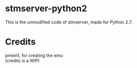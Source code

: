 # stmserver-python2
This is the unmodified code of stmserver, made for Python 2.7.  
# Credits 
pmein1, for creating the emu  
(credits is a WIP)
